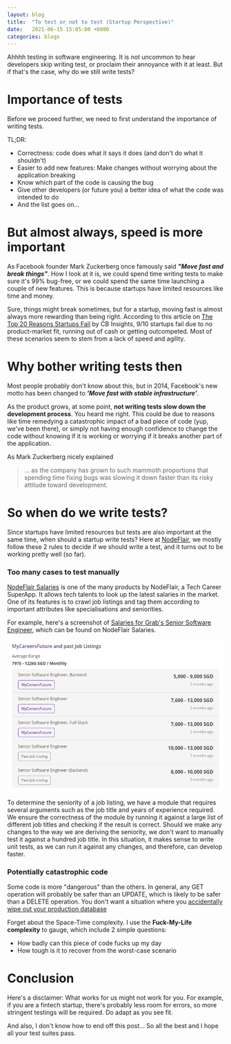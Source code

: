 ```yaml
---
layout: blog
title:  "To test or not to test (Startup Perspective)"
date:   2021-06-15 15:05:00 +0800
categories: blogs
---
```


[nodeflair-website]:              https://nodeflair.com
[nodeflair-salaries]:             https://nodeflair.com/salaries
[nodeflair-salaries-grab-swe]:    https://nodeflair.com/companies/grab/salaries/software_engineer/senior
[nf_salaries_grab_swe]:           /assets/nf_salaries_grab_swe.png

Ahhhh testing in software engineering. It is not uncommon to hear developers skip writing test, or proclaim their annoyance with it at least. But if that's the case, why do we still write tests?

# <b>Importance of tests</b>

Before we proceed further, we need to first understand the importance of writing tests. 

TL;DR: 
- Correctness: code does what it says it does (and don't do what it shouldn't)
- Easier to add new features: Make changes without worrying about the application breaking
- Know which part of the code is causing the bug
- Give other developers (or future you) a better idea of what the code was intended to do
- And the list goes on...

# <b>But almost always, speed is more important</b>

As Facebook founder Mark Zuckerberg once famously said <b><i>"Move fast and break things"</i></b>. How I look at it is, we could spend time writing tests to make sure it's 99% bug-free, or we could spend the same time launching a couple of new features. This is because startups have limited resources like time and money.

Sure, things might break sometimes, but for a startup, moving fast is almost always more rewarding than being right.  According to this article on <a href='https://www.cbinsights.com/research/startup-failure-reasons-top/'>The Top 20 Reasons Startups Fail</a> by CB Insights, 9/10 startups fail due to no product-market fit, running out of cash or getting outcompeted. Most of these scenarios seem to stem from a lack of speed and agility. 

# <b>Why bother writing tests then</b>

Most people probably don't know about this, but in 2014, Facebook's new motto has been changed to <b><i>'Move fast with stable infrastructure'</i></b>. 

As the product grows, at some point, <b>not writing tests slow down the development process</b>. You heard me right. This could be due to reasons like time remedying a catastrophic impact of a bad piece of code (yup, we've been there), or simply not having enough confidence to change the code without knowing if it is working or worrying if it breaks another part of the application.

As Mark Zuckerberg nicely explained
> ... as the company has grown to such mammoth proportions that spending time fixing bugs was slowing it down faster than its risky attitude toward development.

# <b>So when do we write tests?</b>

Since startups have limited resources but tests are also important at the same time, when should a startup write tests? Here at [NodeFlair][nodeflair-website], we mostly follow these 2 rules to decide if we should write a test, and it turns out to be working pretty well (so far).

### Too many cases to test manually

[NodeFlair Salaries][nodeflair-salaries] is one of the many products by NodeFlair, a Tech Career SuperApp. It allows tech talents to look up the latest salaries in the market. One of its features is to crawl job listings and tag them according to important attributes like specialisations and seniorities.

For example, here's a screenshot of [Salaries for Grab's Senior Software Engineer][nodeflair-salaries-grab-swe], which can be found on NodeFlair Salaries.

![NodeFlair Salaries - Grab Software Engineer][nf_salaries_grab_swe]

To determine the seniority of a job listing, we have a module that requires several arguments such as the job title and years of experience required. We ensure the correctness of the module by running it against a large list of different job titles and checking if the result is correct. Should we make any changes to the way we are deriving the seniority, we don't want to manually test it against a hundred job title. In this situation, it makes sense to write unit tests, as we can run it against any changes, and therefore, can develop faster.

### Potentially catastrophic code

Some code is more "dangerous" than the others. In general, any GET operation will probably be safer than an UPDATE, which is likely to be safer than a DELETE operation. You don't want a situation where you <a href="https://keepthescore.co/blog/posts/deleting_the_production_database/">accidentally wipe out your production database</a>

Forget about the Space-Time complexity. I use the <b>Fuck-My-Life complexity</b> to gauge, which include 2 simple questions:
- How badly can this piece of code fucks up my day
- How tough is it to recover from the worst-case scenario

# <b>Conclusion</b>

Here's a disclaimer: What works for us might not work for you. For example, if you are a fintech startup, there's probably less room for errors, so more stringent testings will be required. Do adapt as you see fit.

And also, I don't know how to end off this post... So all the best and I hope all your test suites pass.
